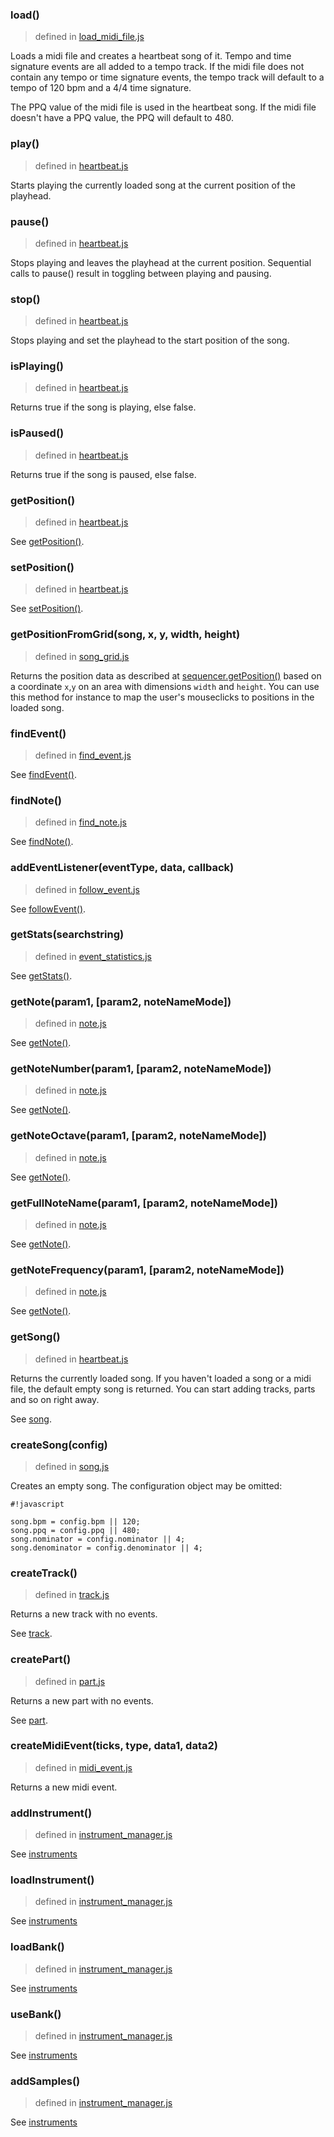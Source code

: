 ### load()  
>defined in [load_midi_file.js][load_midi_file]

Loads a midi file and creates a heartbeat song of it. Tempo and time signature events are all added to a tempo track. If the midi file does not contain any tempo or time signature events, the tempo track will default to a tempo of 120 bpm and a 4/4 time signature.

The PPQ value of the midi file is used in the heartbeat song. If the midi file doesn't have a PPQ value, the PPQ will default to 480. 

### play() 
>defined in [heartbeat.js][heartbeat]

Starts playing the currently loaded song at the current position of the playhead.

### pause() 
>defined in [heartbeat.js][heartbeat]

Stops playing and leaves the playhead at the current position. Sequential calls to pause() result in toggling between playing and pausing. 

### stop() 
>defined in [heartbeat.js][heartbeat]

Stops playing and set the playhead to the start position of the song.

### isPlaying() 
>defined in [heartbeat.js][heartbeat]

Returns true if the song is playing, else false.

### isPaused() 
>defined in [heartbeat.js][heartbeat]

Returns true if the song is paused, else false.


### getPosition() 
>defined in [heartbeat.js][heartbeat]

See [getPosition()](position).


### setPosition() 
>defined in [heartbeat.js][heartbeat]

See [setPosition()](position).


### getPositionFromGrid(song, x, y, width, height)
>defined in [song_grid.js][song_grid]  

Returns the position data as described at [sequencer.getPosition()](position) based on a coordinate `x`,`y` on an area with dimensions `width` and `height`. You can use this method for instance to map the user's mouseclicks to positions in the loaded song.


### findEvent() 
>defined in [find_event.js][find_event]  

See [findEvent()](find_event).

### findNote() 
>defined in [find_note.js][find_note]  

See [findNote()](find_note).

### addEventListener(eventType, data, callback)
>defined in [follow_event.js][follow_event]  

See [followEvent()](follow_event).

### getStats(searchstring)
>defined in [event_statistics.js][event_statistics]  

See [getStats()](event_statistics).


### getNote(param1, [param2, noteNameMode])
>defined in [note.js][note]  

See [getNote()](note).


### getNoteNumber(param1, [param2, noteNameMode])
>defined in [note.js][note]  

See [getNote()](note).


### getNoteOctave(param1, [param2, noteNameMode])
>defined in [note.js][note]  

See [getNote()](note).


### getFullNoteName(param1, [param2, noteNameMode])
>defined in [note.js][note]  

See [getNote()](note).


### getNoteFrequency(param1, [param2, noteNameMode])
>defined in [note.js][note]  

See [getNote()](note).


### getSong() 
>defined in [heartbeat.js][heartbeat]

Returns the currently loaded song. If you haven't loaded a song or a midi file, the default empty song is returned. You can start adding tracks, parts and so on right away.

See [song](song.md).


### createSong(config)
>defined in [song.js][song]    

Creates an empty song. The configuration object may be omitted: 

```
#!javascript

song.bpm = config.bpm || 120;
song.ppq = config.ppq || 480;
song.nominator = config.nominator || 4;
song.denominator = config.denominator || 4;	

```

### createTrack()  
>defined in [track.js][track]  

Returns a new track with no events. 

See [track](track.md).


### createPart()   
>defined in [part.js][part]  

Returns a new part with no events. 

See [part](part.md).


### createMidiEvent(ticks, type, data1, data2)   
>defined in [midi_event.js][midi_event]  

Returns a new midi event. 


### addInstrument()  
>defined in [instrument_manager.js][instrument_manager]

See [instruments](instruments)
 
### loadInstrument()  
>defined in [instrument_manager.js][instrument_manager]

See [instruments](instruments)


### loadBank()  
>defined in [instrument_manager.js][instrument_manager]

See [instruments](instruments)


### useBank()  
>defined in [instrument_manager.js][instrument_manager]

See [instruments](instruments)


### addSamples()  
>defined in [instrument_manager.js][instrument_manager]

See [instruments](instruments)



[audio_event]: https://bitbucket.org/abudaan/heartbeat/src/71c9b55bb685506bb13eb8fe048165078bdbfa6c/src/heartbeat/audio_event.js?at=master  "audio_event"

[close_module]: https://bitbucket.org/abudaan/heartbeat/src/71c9b55bb685506bb13eb8fe048165078bdbfa6c/src/heartbeat/close_module.js?at=master  "close_module"

[event_statistics]: https://bitbucket.org/abudaan/heartbeat/src/71c9b55bb685506bb13eb8fe048165078bdbfa6c/src/heartbeat/event_statistics.js?at=master  "event_statistics"

[find_event]: https://bitbucket.org/abudaan/heartbeat/src/71c9b55bb685506bb13eb8fe048165078bdbfa6c/src/heartbeat/find_event.js?at=master  "find_event"

[get_position]: https://bitbucket.org/abudaan/heartbeat/src/71c9b55bb685506bb13eb8fe048165078bdbfa6c/src/heartbeat/get_position.js?at=master  "get_position"

[follow_event]: https://bitbucket.org/abudaan/heartbeat/src/71c9b55bb685506bb13eb8fe048165078bdbfa6c/src/heartbeat/follow_event.js?at=master  "follow_event"

[heartbeat]: https://bitbucket.org/abudaan/heartbeat/src/71c9b55bb685506bb13eb8fe048165078bdbfa6c/src/heartbeat/heartbeat.js?at=master  "heartbeat"

[instrument]: https://bitbucket.org/abudaan/heartbeat/src/71c9b55bb685506bb13eb8fe048165078bdbfa6c/src/heartbeat/instrument.js?at=master  "instrument"

[instrument_manager]: https://bitbucket.org/abudaan/heartbeat/src/71c9b55bb685506bb13eb8fe048165078bdbfa6c/src/heartbeat/instrument_manager.js?at=master  "instrument_manager"

[load_midi_file]: https://bitbucket.org/abudaan/heartbeat/src/71c9b55bb685506bb13eb8fe048165078bdbfa6c/src/heartbeat/load_midi_file.js?at=master  "load_midi_file"

[locators]: https://bitbucket.org/abudaan/heartbeat/src/71c9b55bb685506bb13eb8fe048165078bdbfa6c/src/heartbeat/locators.js?at=master  "locators"

[metronome]: https://bitbucket.org/abudaan/heartbeat/src/71c9b55bb685506bb13eb8fe048165078bdbfa6c/src/heartbeat/metronome.js?at=master  "metronome"

[midi_event]: https://bitbucket.org/abudaan/heartbeat/src/71c9b55bb685506bb13eb8fe048165078bdbfa6c/src/heartbeat/midi_event.js?at=master  "midi_event"

[midi_event_listener]: https://bitbucket.org/abudaan/heartbeat/src/71c9b55bb685506bb13eb8fe048165078bdbfa6c/src/heartbeat/midi_event_listener.js?at=master  "midi_event_listener"

[midi_event_names]: https://bitbucket.org/abudaan/heartbeat/src/71c9b55bb685506bb13eb8fe048165078bdbfa6c/src/heartbeat/midi_event_names.js?at=master  "midi_event_names"

[midi_note]: https://bitbucket.org/abudaan/heartbeat/src/71c9b55bb685506bb13eb8fe048165078bdbfa6c/src/heartbeat/midi_note.js?at=master  "midi_note"

[find_note]: https://bitbucket.org/abudaan/heartbeat/src/71c9b55bb685506bb13eb8fe048165078bdbfa6c/src/heartbeat/find_note.js?at=master  "find_note"

[find_event]: https://bitbucket.org/abudaan/heartbeat/src/71c9b55bb685506bb13eb8fe048165078bdbfa6c/src/heartbeat/find_event.js?at=master  "find_event"

[note]: https://bitbucket.org/abudaan/heartbeat/src/71c9b55bb685506bb13eb8fe048165078bdbfa6c/src/heartbeat/note.js?at=master  "note"

[open_module]: https://bitbucket.org/abudaan/heartbeat/src/71c9b55bb685506bb13eb8fe048165078bdbfa6c/src/heartbeat/open_module.js?at=master  "open_module"

[parse_midi_events]: https://bitbucket.org/abudaan/heartbeat/src/71c9b55bb685506bb13eb8fe048165078bdbfa6c/src/heartbeat/parse_midi_events.js?at=master  "parse_midi_events"

[parse_time_events]: https://bitbucket.org/abudaan/heartbeat/src/71c9b55bb685506bb13eb8fe048165078bdbfa6c/src/heartbeat/parse_time_events.js?at=master  "parse_time_events"

[part]: https://bitbucket.org/abudaan/heartbeat/src/71c9b55bb685506bb13eb8fe048165078bdbfa6c/src/heartbeat/part.js?at=master  "part"

[process_events]: https://bitbucket.org/abudaan/heartbeat/src/71c9b55bb685506bb13eb8fe048165078bdbfa6c/src/heartbeat/process_events.js?at=master  "process_events"

[scheduler]: https://bitbucket.org/abudaan/heartbeat/src/71c9b55bb685506bb13eb8fe048165078bdbfa6c/src/heartbeat/scheduler.js?at=master  "scheduler"

[song]: https://bitbucket.org/abudaan/heartbeat/src/71c9b55bb685506bb13eb8fe048165078bdbfa6c/src/heartbeat/song.js?at=master  "song"

[song_grid]: https://bitbucket.org/abudaan/heartbeat/src/71c9b55bb685506bb13eb8fe048165078bdbfa6c/src/heartbeat/song_grid.js?at=master  "song_grid"

[track]: https://bitbucket.org/abudaan/heartbeat/src/71c9b55bb685506bb13eb8fe048165078bdbfa6c/src/heartbeat/track.js?at=master  "track"

[util]: https://bitbucket.org/abudaan/heartbeat/src/71c9b55bb685506bb13eb8fe048165078bdbfa6c/src/heartbeat/util.js?at=master  "util"


